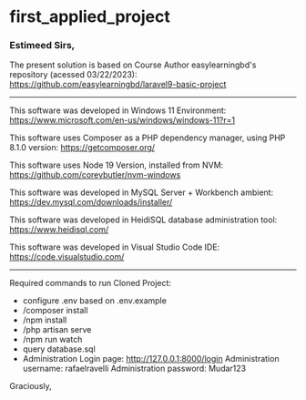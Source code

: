 # first_applied_project

### Estimeed Sirs,

The present solution is based on Course Author easylearningbd's repository (acessed 03/22/2023):
https://github.com/easylearningbd/laravel9-basic-project

------------

This software was developed in Windows 11 Environment:
https://www.microsoft.com/en-us/windows/windows-11?r=1

This software uses Composer as a PHP dependency manager, using PHP 8.1.0 version:
https://getcomposer.org/

This software uses Node 19 Version, installed from NVM:
https://github.com/coreybutler/nvm-windows

This software was developed in MySQL Server + Workbench ambient:
https://dev.mysql.com/downloads/installer/

This software was developed in HeidiSQL database administration tool:
https://www.heidisql.com/

This software was developed in Visual Studio Code IDE:
https://code.visualstudio.com/

------------

Required commands to run Cloned Project:

- configure .env based on .env.example
- /composer install
- /npm install
- /php artisan serve
- /npm run watch
- query database.sql
- Administration 
	Login page: http://127.0.0.1:8000/login
	Administration username: rafaelravelli
	Administration password: Mudar123

Graciously,
